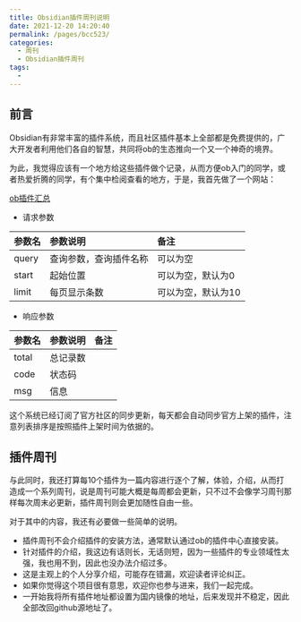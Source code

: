 ```yaml
---
title: Obsidian插件周刊说明
date: 2021-12-20 14:20:40
permalink: /pages/bcc523/
categories:
  - 周刊
  - Obsidian插件周刊
tags:
  -
---
```



## 前言

Obsidian有非常丰富的插件系统，而且社区插件基本上全部都是免费提供的，广大开发者利用他们各自的智慧，共同将ob的生态推向一个又一个神奇的境界。

为此，我觉得应该有一个地方给这些插件做个记录，从而方便ob入门的同学，或者热爱折腾的同学，有个集中检阅查看的地方，于是，我首先做了一个网站：

[ob插件汇总](http://ob.eryajf.net/api/v1/obplugins)

- 请求参数

| 参数名 | 参数说明               | 备注               |
| :----- | :--------------------- | :----------------- |
| query  | 查询参数，查询插件名称 | 可以为空           |
| start  | 起始位置               | 可以为空，默认为0  |
| limit  | 每页显示条数           | 可以为空，默认为10 |

- 响应参数

| 参数名 | 参数说明 | 备注 |
| :----- | :------- | :--- |
| total  | 总记录数 |      |
| code   | 状态码   |      |
| msg    | 信息     |      |

这个系统已经订阅了官方社区的同步更新，每天都会自动同步官方上架的插件，注意列表排序是按照插件上架时间为依据的。

## 插件周刊

与此同时，我还打算每10个插件为一篇内容进行逐个了解，体验，介绍，从而打造成一个系列周刊，说是周刊可能大概是每周都会更新，只不过不会像学习周刊那样每次周末必更新，插件周刊则会更加随性自由一些。

对于其中的内容，我还有必要做一些简单的说明。

- 插件周刊不会介绍插件的安装方法，通常默认通过ob的插件中心直接安装。
- 针对插件的介绍，我这边有话则长，无话则短，因为一些插件的专业领域性太强，我也用不到，因此也没办法介绍过多。
- 这是主观上的个人分享介绍，可能存在错漏，欢迎读者评论纠正。
- 如果你觉得这个项目很有意思，欢迎你也参与进来，我们一起完成。
- 一开始我将所有插件地址都设置为国内镜像的地址，后来发现并不稳定，因此全部改回github源地址了。
